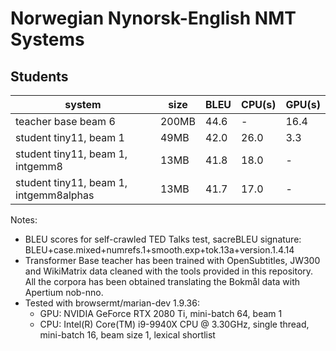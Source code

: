 # Norwegian Nynorsk-English NMT Systems

## Students

| system                                  |  size | BLEU | CPU(s) | GPU(s) |
| ----------------------------------------| ----- | ---- | ------ | ------ |
| teacher base beam 6                     | 200MB | 44.6 |   -    |  16.4  |
| student tiny11, beam 1                  |  49MB | 42.0 |  26.0  |   3.3  |
| student tiny11, beam 1, intgemm8        |  13MB | 41.8 |  18.0  | - |
| student tiny11, beam 1, intgemm8alphas  |  13MB | 41.7 |  17.0  | - |

Notes:
 - BLEU scores for self-crawled TED Talks test, sacreBLEU signature: BLEU+case.mixed+numrefs.1+smooth.exp+tok.13a+version.1.4.14
 - Transformer Base teacher has been trained with OpenSubtitles, JW300 and WikiMatrix data cleaned with the tools provided in this repository. All the corpora has been obtained translating the Bokmål data with Apertium nob-nno.
 - Tested with browsermt/marian-dev 1.9.36:
    - GPU: NVIDIA GeForce RTX 2080 Ti, mini-batch 64, beam 1
    - CPU: Intel(R) Core(TM) i9-9940X CPU @ 3.30GHz, single thread, mini-batch 16, beam size 1, lexical shortlist
